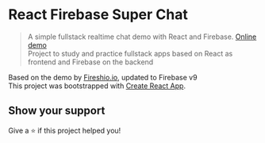 # React Firebase Super Chat

> A simple fullstack realtime chat demo with React and Firebase. [Online demo](https://superchat-4e1f9.web.app/)  
> Project to study and practice fullstack apps based on React as frontend and Firebase on the backend

Based on the demo by [Fireshio.io](https://github.com/fireship-io/react-firebase-chat), updated to Firebase v9  
This project was bootstrapped with [Create React App](https://github.com/facebook/create-react-app).

## Show your support

Give a ⭐️ if this project helped you!

